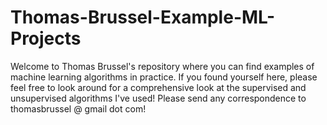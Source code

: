 # Thomas-Brussel-Example-ML-Projects
Welcome to Thomas Brussel's repository where you can find examples of machine learning algorithms in practice. If you found yourself here, please feel free to look around for a comprehensive look at the supervised and unsupervised algorithms I've used! Please send any correspondence to thomasbrussel @ gmail dot com!
